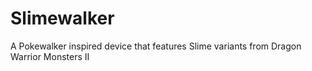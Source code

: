 # Slimewalker
A Pokewalker inspired device that features Slime variants from Dragon Warrior Monsters II
